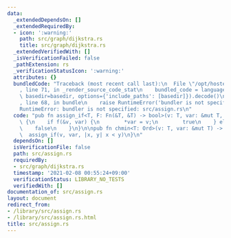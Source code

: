 ```yaml
---
data:
  _extendedDependsOn: []
  _extendedRequiredBy:
  - icon: ':warning:'
    path: src/graph/dijkstra.rs
    title: src/graph/dijkstra.rs
  _extendedVerifiedWith: []
  _isVerificationFailed: false
  _pathExtension: rs
  _verificationStatusIcon: ':warning:'
  attributes: {}
  bundledCode: "Traceback (most recent call last):\n  File \"/opt/hostedtoolcache/Python/3.9.1/x64/lib/python3.9/site-packages/onlinejudge_verify/documentation/build.py\"\
    , line 71, in _render_source_code_stat\n    bundled_code = language.bundle(stat.path,\
    \ basedir=basedir, options={'include_paths': [basedir]}).decode()\n  File \"/opt/hostedtoolcache/Python/3.9.1/x64/lib/python3.9/site-packages/onlinejudge_verify/languages/user_defined.py\"\
    , line 68, in bundle\n    raise RuntimeError('bundler is not specified: {}'.format(path.as_posix()))\n\
    RuntimeError: bundler is not specified: src/assign.rs\n"
  code: "pub fn assign_if<T, F: Fn(&T, &T) -> bool>(v: T, var: &mut T, f: F) -> bool\
    \ {\n    if f(&v, var) {\n        *var = v;\n        true\n    } else {\n    \
    \    false\n    }\n}\n\npub fn chmin<T: Ord>(v: T, var: &mut T) -> bool {\n  \
    \  assign_if(v, var, |x, y| x < y)\n}\n"
  dependsOn: []
  isVerificationFile: false
  path: src/assign.rs
  requiredBy:
  - src/graph/dijkstra.rs
  timestamp: '2021-02-08 00:55:24+09:00'
  verificationStatus: LIBRARY_NO_TESTS
  verifiedWith: []
documentation_of: src/assign.rs
layout: document
redirect_from:
- /library/src/assign.rs
- /library/src/assign.rs.html
title: src/assign.rs
---
```

